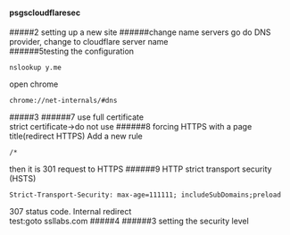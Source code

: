 #### psgscloudflaresec
#####2 setting up a new site
######change name servers
go do DNS provider, change to cloudflare server name  
######5testing the configuration
```
nslookup y.me
```
open chrome
```
chrome://net-internals/#dns
```

#####3
######7
use full certificate  
strict certificate->do not use
######8 forcing HTTPS with a page title(redirect HTTPS)
Add a new rule  
```
/*
```
then it is 301 request to HTTPS
######9 HTTP strict transport security (HSTS)
```
Strict-Transport-Security: max-age=111111; includeSubDomains;preload
```
307 status code. Internal redirect  
test:goto ssllabs.com
#####4
######3 setting the security level

